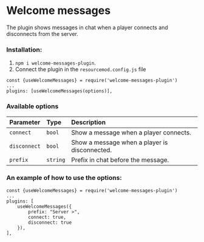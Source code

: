
# Welcome messages

The plugin shows messages in chat when a player connects and disconnects from the server.

### Installation:
1. `npm i welcome-messages-plugin`.
2. Connect the plugin in the `resourcemod.config.js` file

```
const {useWelcomeMessages} = require('welcome-messages-plugin')
...
plugins: [useWelcomeMessages(options)],
```

### Available options

| Parameter | Type     | Description                       |
| :-------- | :------- | :-------------------------------- |
| `connect`      | `bool` | Show a message when a player connects. |
| `disconnect`      | `bool` | Show a message when a player is disconnected. |
| `prefix`      | `string` | Prefix in chat before the message. |

### An example of how to use the options:

```
const {useWelcomeMessages} = require('welcome-messages-plugin')
...
plugins: [
    useWelcomeMessages({
        prefix: "Server >",
        connect: true,
        disconnect: true
    }),
],
```